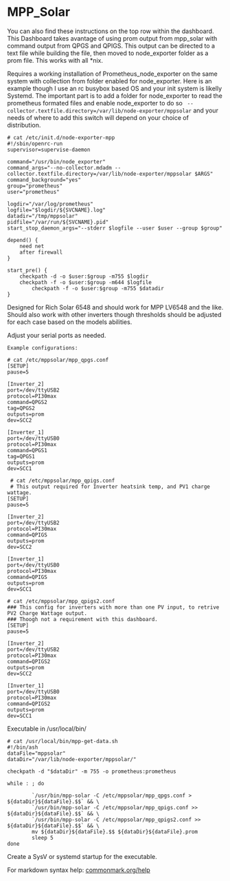 # MPP_Solar

You can also find these instructions on the top row within the dashboard.
This Dashboard takes avantage of using prom output from mpp_solar with command output from QPGS and QPIGS.
This output can be directed to a text file while building the file, then moved to node_exporter folder as a prom file.
This works with all *nix.

Requires a working installation of Prometheus_node_exporter on the same system with collection from folder enabled for node_exporter. Here is an example though I use an rc busybox based OS and your init system is likelly Systemd. The important part is to add a folder for node_exporter to read the prometheus formated files and enable node_exporter to do so ` --collector.textfile.directory=/var/lib/node-exporter/mppsolar` and your needs of where to add this switch will depend on your choice of distribution.

```
# cat /etc/init.d/node-exporter-mpp
#!/sbin/openrc-run
supervisor=supervise-daemon

command="/usr/bin/node_exporter"
command_args="--no-collector.mdadm --collector.textfile.directory=/var/lib/node-exporter/mppsolar $ARGS"
command_background="yes"
group="prometheus"
user="prometheus"

logdir="/var/log/prometheus"
logfile="$logdir/${SVCNAME}.log"
datadir="/tmp/mppsolar"
pidfile="/var/run/${SVCNAME}.pid"
start_stop_daemon_args="--stderr $logfile --user $user --group $group"

depend() {
	need net
	after firewall
}

start_pre() {
	checkpath -d -o $user:$group -m755 $logdir
	checkpath -f -o $user:$group -m644 $logfile
        checkpath -f -o $user:$group -m755 $datadir
}
```


Designed for Rich Solar 6548 and should work for MPP LV6548 and the like. Should also work with other inverters though thresholds should be adjusted for each case based on the models abilities.

Adjust your serial ports as needed. 

`Example configurations:`
```
# cat /etc/mppsolar/mpp_qpgs.conf
[SETUP]
pause=5

[Inverter_2]
port=/dev/ttyUSB2
protocol=PI30max
command=QPGS2
tag=QPGS2
outputs=prom
dev=SCC2

[Inverter_1]
port=/dev/ttyUSB0
protocol=PI30max
command=QPGS1
tag=QPGS1
outputs=prom
dev=SCC1
```


```
 # cat /etc/mppsolar/mpp_qpigs.conf
 # This output required for Inverter heatsink temp, and PV1 charge wattage.
[SETUP]
pause=5

[Inverter_2]
port=/dev/ttyUSB2
protocol=PI30max
command=QPIGS
outputs=prom
dev=SCC2

[Inverter_1]
port=/dev/ttyUSB0
protocol=PI30max
command=QPIGS
outputs=prom
dev=SCC1
```
```
# cat /etc/mppsolar/mpp_qpigs2.conf
### This config for inverters with more than one PV input, to retrive PV2 Charge Wattage output.
### Thoogh not a requirement with this dashboard.
[SETUP]
pause=5

[Inverter_2]
port=/dev/ttyUSB2
protocol=PI30max
command=QPIGS2
outputs=prom
dev=SCC2

[Inverter_1]
port=/dev/ttyUSB0
protocol=PI30max
command=QPIGS2
outputs=prom
dev=SCC1
```
Executable in /usr/local/bin/
```
# cat /usr/local/bin/mpp-get-data.sh
#!/bin/ash
dataFile="mppsolar"
dataDir="/var/lib/node-exporter/mppsolar/"

checkpath -d "$dataDir" -m 755 -o prometheus:prometheus

while : ; do

        `/usr/bin/mpp-solar -C /etc/mppsolar/mpp_qpgs.conf > ${dataDir}${dataFile}.$$` && \
        `/usr/bin/mpp-solar -C /etc/mppsolar/mpp_qpigs.conf >> ${dataDir}${dataFile}.$$` && \
        `/usr/bin/mpp-solar -C /etc/mppsolar/mpp_qpigs2.conf >> ${dataDir}${dataFile}.$$` && \
        mv ${dataDir}${dataFile}.$$ ${dataDir}${dataFile}.prom
        sleep 5
done
```

Create a SysV or systemd startup for the executable.

For markdown syntax help: [commonmark.org/help](https://commonmark.org/help/)
